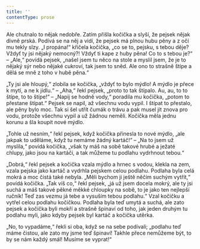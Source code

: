 ```yaml
---
title: ''
contentType: prose
---
```


Ale chutnalo to nějak nedobře. Zatím přišla kočička a slyší, že pejsek nějak divně prská. Podívá se na něj a vidí, že pejsek má plnou hubu pěny a z očí mu tekly slzy. „I propána!“ křičela kočička, „co se to, pejsku, s tebou děje? Vždyť ty jsi nějaký nemocný?! Vždyť ti kape z huby pěna! Co to s tebou je?“ – „Ale,“ povídá pejsek, „našel jsem tu něco na stole a myslil jsem, že je to nějaký sýr nebo nějaké cukroví, tak jsem to sněd. Ale ono to strašně štípe a dělá se mně z toho v hubě pěna.“

„Ty jsi ale hloupý,“ zlobila se kočička, „vždyť to bylo mýdlo! A mýdlo je přece k mytí, a ne k jídlu.“ – „Aha,“ řekl pejsek, „proto to tak štípalo. Au, au, to to štípe, to to štípe!“ – „Napij se hodně vody,“ poradila mu kočička, „potom to přestane štípat.“ Pejsek se napil, až všechnu vodu vypil. I štípat to přestalo, ale pěny bylo moc. Tak si šel utřít čumák o trávu a pak musel jít znova pro vodu, protože všechnu vypil a už žádnou neměli. Kočička měla jednu korunu a šla koupit nové mýdlo.

„Tohle už nesním,“ řekl pejsek, když kočička přinesla to nové mýdlo, „ale jakpak to uděláme, když tu nemáme žádný kartáč!“ – „Na to jsem už myslila,“ povídá kočička, „však ty máš na sobě takové hrubé a ježaté chlupy, jako jsou na kartáči, a tak můžeme tu podlahu vydrhnout tebou.“

„Dobrá,“ řekl pejsek a kočička vzala mýdlo a hrnec s vodou, klekla na zem, vzala pejska jako kartáč a vydrhla pejskem celou podlahu. Podlaha byla celá mokrá a moc čistá také nebyla. „Měli bychom ji ještě něčím suchým vytřít,“ povídá kočička. „Tak víš co,“ řekl pejsek, „já už jsem docela mokrý, ale ty jsi suchá a máš takové pěkné měkké chloupky na sobě, to je jako ten nejlepší ručník! Teď zas vezmu já tebe a vysuším tebou podlahu.“ Vzal kočičku a vytřel celou podlahu kočičkou. Podlaha byla teď umytá a suchá, ale zato pejsek a kočička byli mokří a strašně špinaví od toho, jak jeden druhým tu podlahu myli, jako kdyby pejsek byl kartáč a kočička utěrka.

„No, to vypadáme,“ řekli si oba, když se na sebe podívali; „podlahu teď máme čistou, ale zato my jsme teď špinaví! Takhle přece nemůžeme být, to by se nám každý smál! Musíme se vyprat!“
